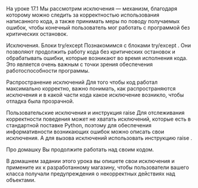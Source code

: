 На уроке 17.1
Мы рассмотрим исключения — механизм, благодаря которому можно следить за корректностью использования написанного кода, а также принимать меры по поводу получаемых ошибок, чтобы конечный пользователь мог работать с программой без критических остановок.

Исключения. Блоки 
try/except
Познакомимся с блоками 
try/except
. Они позволяют продолжить работу кода без критических остановок и обрабатывать ошибки, которые возникают во время исполнения кода. Это является очень важным с точки зрения обеспечения работоспособности программы.

Распространение исключений
Для того чтобы код работал максимально корректно, важно понимать, как распространяются исключения и в какой части кода какое исключение возникло, чтобы отладка была прозрачной.

Пользовательские исключения и инструкция 
raise
Для отслеживания корректности поведения может не хватать исключений, которые есть в стандартной поставке Python, поэтому для обеспечения информативности возникающих ошибок можно описать свои исключения. А для вызова исключений использовать инструкцию 
raise
.

Про домашку
Вы продолжите работать над своим кодом.

В домашнем задании этого урока вы опишете свои исключения и примените их к разработанному магазину, чтобы пользователи вашего класса получали предупреждения о некорректных действиях над объектами.

